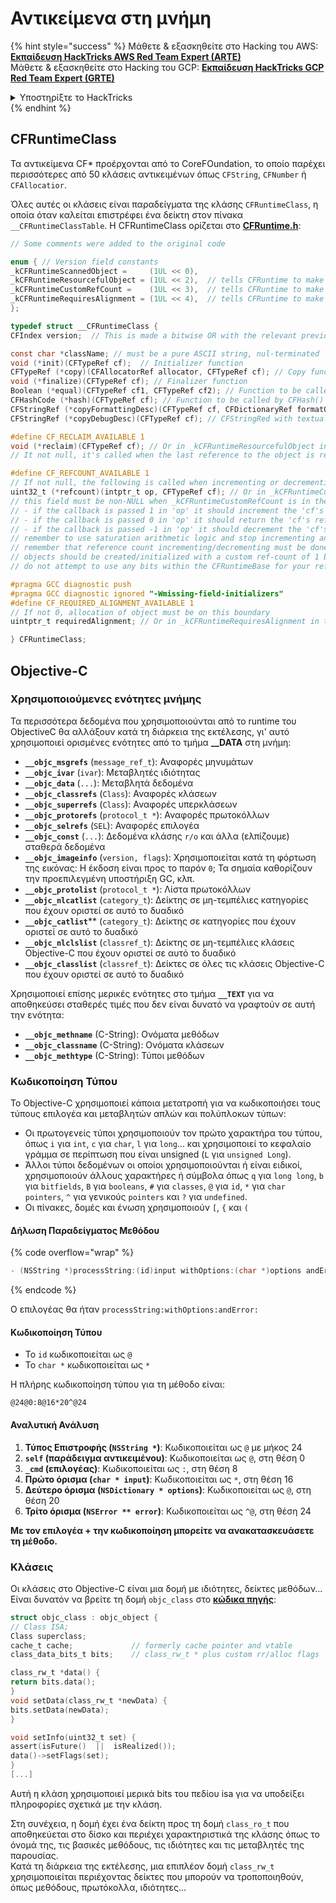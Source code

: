 # Αντικείμενα στη μνήμη

{% hint style="success" %}
Μάθετε & εξασκηθείτε στο Hacking του AWS:<img src="/.gitbook/assets/arte.png" alt="" data-size="line">[**Εκπαίδευση HackTricks AWS Red Team Expert (ARTE)**](https://training.hacktricks.xyz/courses/arte)<img src="/.gitbook/assets/arte.png" alt="" data-size="line">\
Μάθετε & εξασκηθείτε στο Hacking του GCP: <img src="/.gitbook/assets/grte.png" alt="" data-size="line">[**Εκπαίδευση HackTricks GCP Red Team Expert (GRTE)**<img src="/.gitbook/assets/grte.png" alt="" data-size="line">](https://training.hacktricks.xyz/courses/grte)

<details>

<summary>Υποστηρίξτε το HackTricks</summary>

* Ελέγξτε τα [**σχέδια συνδρομής**](https://github.com/sponsors/carlospolop)!
* **Εγγραφείτε** 💬 στην [**ομάδα Discord**](https://discord.gg/hRep4RUj7f) ή στην [**ομάδα telegram**](https://t.me/peass) ή **ακολουθήστε** μας στο **Twitter** 🐦 [**@hacktricks\_live**](https://twitter.com/hacktricks\_live)**.**
* **Μοιραστείτε κόλπα χάκινγκ υποβάλλοντας PRs στα** [**HackTricks**](https://github.com/carlospolop/hacktricks) και [**HackTricks Cloud**](https://github.com/carlospolop/hacktricks-cloud) αποθετήρια στο GitHub.

</details>
{% endhint %}

## CFRuntimeClass

Τα αντικείμενα CF\* προέρχονται από το CoreFOundation, το οποίο παρέχει περισσότερες από 50 κλάσεις αντικειμένων όπως `CFString`, `CFNumber` ή `CFAllocatior`.

Όλες αυτές οι κλάσεις είναι παραδείγματα της κλάσης `CFRuntimeClass`, η οποία όταν καλείται επιστρέφει ένα δείκτη στον πίνακα `__CFRuntimeClassTable`. Η CFRuntimeClass ορίζεται στο [**CFRuntime.h**](https://opensource.apple.com/source/CF/CF-1153.18/CFRuntime.h.auto.html):
```objectivec
// Some comments were added to the original code

enum { // Version field constants
_kCFRuntimeScannedObject =     (1UL << 0),
_kCFRuntimeResourcefulObject = (1UL << 2),  // tells CFRuntime to make use of the reclaim field
_kCFRuntimeCustomRefCount =    (1UL << 3),  // tells CFRuntime to make use of the refcount field
_kCFRuntimeRequiresAlignment = (1UL << 4),  // tells CFRuntime to make use of the requiredAlignment field
};

typedef struct __CFRuntimeClass {
CFIndex version;  // This is made a bitwise OR with the relevant previous flags

const char *className; // must be a pure ASCII string, nul-terminated
void (*init)(CFTypeRef cf);  // Initializer function
CFTypeRef (*copy)(CFAllocatorRef allocator, CFTypeRef cf); // Copy function, taking CFAllocatorRef and CFTypeRef to copy
void (*finalize)(CFTypeRef cf); // Finalizer function
Boolean (*equal)(CFTypeRef cf1, CFTypeRef cf2); // Function to be called by CFEqual()
CFHashCode (*hash)(CFTypeRef cf); // Function to be called by CFHash()
CFStringRef (*copyFormattingDesc)(CFTypeRef cf, CFDictionaryRef formatOptions); // Provides a CFStringRef with a textual description of the object// return str with retain
CFStringRef (*copyDebugDesc)(CFTypeRef cf);	// CFStringRed with textual description of the object for CFCopyDescription

#define CF_RECLAIM_AVAILABLE 1
void (*reclaim)(CFTypeRef cf); // Or in _kCFRuntimeResourcefulObject in the .version to indicate this field should be used
// It not null, it's called when the last reference to the object is released

#define CF_REFCOUNT_AVAILABLE 1
// If not null, the following is called when incrementing or decrementing reference count
uint32_t (*refcount)(intptr_t op, CFTypeRef cf); // Or in _kCFRuntimeCustomRefCount in the .version to indicate this field should be used
// this field must be non-NULL when _kCFRuntimeCustomRefCount is in the .version field
// - if the callback is passed 1 in 'op' it should increment the 'cf's reference count and return 0
// - if the callback is passed 0 in 'op' it should return the 'cf's reference count, up to 32 bits
// - if the callback is passed -1 in 'op' it should decrement the 'cf's reference count; if it is now zero, 'cf' should be cleaned up and deallocated (the finalize callback above will NOT be called unless the process is running under GC, and CF does not deallocate the memory for you; if running under GC, finalize should do the object tear-down and free the object memory); then return 0
// remember to use saturation arithmetic logic and stop incrementing and decrementing when the ref count hits UINT32_MAX, or you will have a security bug
// remember that reference count incrementing/decrementing must be done thread-safely/atomically
// objects should be created/initialized with a custom ref-count of 1 by the class creation functions
// do not attempt to use any bits within the CFRuntimeBase for your reference count; store that in some additional field in your CF object

#pragma GCC diagnostic push
#pragma GCC diagnostic ignored "-Wmissing-field-initializers"
#define CF_REQUIRED_ALIGNMENT_AVAILABLE 1
// If not 0, allocation of object must be on this boundary
uintptr_t requiredAlignment; // Or in _kCFRuntimeRequiresAlignment in the .version field to indicate this field should be used; the allocator to _CFRuntimeCreateInstance() will be ignored in this case; if this is less than the minimum alignment the system supports, you'll get higher alignment; if this is not an alignment the system supports (e.g., most systems will only support powers of two, or if it is too high), the result (consequences) will be up to CF or the system to decide

} CFRuntimeClass;
```
## Objective-C

### Χρησιμοποιούμενες ενότητες μνήμης

Τα περισσότερα δεδομένα που χρησιμοποιούνται από το runtime του ObjectiveC θα αλλάξουν κατά τη διάρκεια της εκτέλεσης, γι' αυτό χρησιμοποιεί ορισμένες ενότητες από το τμήμα **\_\_DATA** στη μνήμη:

* **`__objc_msgrefs`** (`message_ref_t`): Αναφορές μηνυμάτων
* **`__objc_ivar`** (`ivar`): Μεταβλητές ιδιότητας
* **`__objc_data`** (`...`): Μεταβλητά δεδομένα
* **`__objc_classrefs`** (`Class`): Αναφορές κλάσεων
* **`__objc_superrefs`** (`Class`): Αναφορές υπερκλάσεων
* **`__objc_protorefs`** (`protocol_t *`): Αναφορές πρωτοκόλλων
* **`__objc_selrefs`** (`SEL`): Αναφορές επιλογέα
* **`__objc_const`** (`...`): Δεδομένα κλάσης `r/o` και άλλα (ελπίζουμε) σταθερά δεδομένα
* **`__objc_imageinfo`** (`version, flags`): Χρησιμοποιείται κατά τη φόρτωση της εικόνας: Η έκδοση είναι προς το παρόν `0`; Τα σημαία καθορίζουν την προεπιλεγμένη υποστήριξη GC, κλπ.
* **`__objc_protolist`** (`protocol_t *`): Λίστα πρωτοκόλλων
* **`__objc_nlcatlist`** (`category_t`): Δείκτης σε μη-τεμπέλιες κατηγορίες που έχουν οριστεί σε αυτό το δυαδικό
* **`__objc_catlist`**** (`category_t`): Δείκτης σε κατηγορίες που έχουν οριστεί σε αυτό το δυαδικό
* **`__objc_nlclslist`** (`classref_t`): Δείκτης σε μη-τεμπέλιες κλάσεις Objective-C που έχουν οριστεί σε αυτό το δυαδικό
* **`__objc_classlist`** (`classref_t`): Δείκτες σε όλες τις κλάσεις Objective-C που έχουν οριστεί σε αυτό το δυαδικό

Χρησιμοποιεί επίσης μερικές ενότητες στο τμήμα **`__TEXT`** για να αποθηκεύσει σταθερές τιμές που δεν είναι δυνατό να γραφτούν σε αυτή την ενότητα:

* **`__objc_methname`** (C-String): Ονόματα μεθόδων
* **`__objc_classname`** (C-String): Ονόματα κλάσεων
* **`__objc_methtype`** (C-String): Τύποι μεθόδων

### Κωδικοποίηση Τύπου

Το Objective-C χρησιμοποιεί κάποια μετατροπή για να κωδικοποιήσει τους τύπους επιλογέα και μεταβλητών απλών και πολύπλοκων τύπων:

* Οι πρωτογενείς τύποι χρησιμοποιούν τον πρώτο χαρακτήρα του τύπου, όπως `i` για `int`, `c` για `char`, `l` για `long`... και χρησιμοποιεί το κεφαλαίο γράμμα σε περίπτωση που είναι unsigned (`L` για `unsigned Long`).
* Άλλοι τύποι δεδομένων οι οποίοι χρησιμοποιούνται ή είναι ειδικοί, χρησιμοποιούν άλλους χαρακτήρες ή σύμβολα όπως `q` για `long long`, `b` για `bitfields`, `B` για `booleans`, `#` για `classes`, `@` για `id`, `*` για `char pointers`, `^` για γενικούς `pointers` και `?` για `undefined`.
* Οι πίνακες, δομές και ένωση χρησιμοποιούν `[`, `{` και `(`

#### Δήλωση Παραδείγματος Μεθόδου

{% code overflow="wrap" %}
```objectivec
- (NSString *)processString:(id)input withOptions:(char *)options andError:(id)error;
```
{% endcode %}

Ο επιλογέας θα ήταν `processString:withOptions:andError:`

#### Κωδικοποίηση Τύπου

* Το `id` κωδικοποιείται ως `@`
* Το `char *` κωδικοποιείται ως `*`

Η πλήρης κωδικοποίηση τύπου για τη μέθοδο είναι:
```less
@24@0:8@16*20^@24
```
#### Αναλυτική Ανάλυση

1. **Τύπος Επιστροφής (`NSString *`)**: Κωδικοποιείται ως `@` με μήκος 24
2. **`self` (παράδειγμα αντικειμένου)**: Κωδικοποιείται ως `@`, στη θέση 0
3. **`_cmd` (επιλογέας)**: Κωδικοποιείται ως `:`, στη θέση 8
4. **Πρώτο όρισμα (`char * input`)**: Κωδικοποιείται ως `*`, στη θέση 16
5. **Δεύτερο όρισμα (`NSDictionary * options`)**: Κωδικοποιείται ως `@`, στη θέση 20
6. **Τρίτο όρισμα (`NSError ** error`)**: Κωδικοποιείται ως `^@`, στη θέση 24

**Με τον επιλογέα + την κωδικοποίηση μπορείτε να ανακατασκευάσετε τη μέθοδο.**

### **Κλάσεις**

Οι κλάσεις στο Objective-C είναι μια δομή με ιδιότητες, δείκτες μεθόδων... Είναι δυνατόν να βρείτε τη δομή `objc_class` στο [**κώδικα πηγής**](https://opensource.apple.com/source/objc4/objc4-756.2/runtime/objc-runtime-new.h.auto.html):
```objectivec
struct objc_class : objc_object {
// Class ISA;
Class superclass;
cache_t cache;             // formerly cache pointer and vtable
class_data_bits_t bits;    // class_rw_t * plus custom rr/alloc flags

class_rw_t *data() {
return bits.data();
}
void setData(class_rw_t *newData) {
bits.setData(newData);
}

void setInfo(uint32_t set) {
assert(isFuture()  ||  isRealized());
data()->setFlags(set);
}
[...]
```
Αυτή η κλάση χρησιμοποιεί μερικά bits του πεδίου isa για να υποδείξει πληροφορίες σχετικά με την κλάση.

Στη συνέχεια, η δομή έχει ένα δείκτη προς τη δομή `class_ro_t` που αποθηκεύεται στο δίσκο και περιέχει χαρακτηριστικά της κλάσης όπως το όνομά της, τις βασικές μεθόδους, τις ιδιότητες και τις μεταβλητές της παρουσίας.\
Κατά τη διάρκεια της εκτέλεσης, μια επιπλέον δομή `class_rw_t` χρησιμοποιείται περιέχοντας δείκτες που μπορούν να τροποποιηθούν, όπως μεθόδους, πρωτόκολλα, ιδιότητες...
